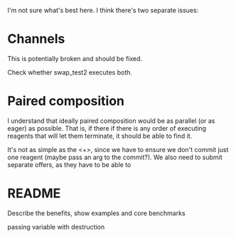 I'm not sure what's best here. I think there's two separate issues: 


# Channels

This is potentially broken and should be fixed. 

Check whether swap_test2 executes both. 

# Paired composition

I understand that ideally paired composition would be as parallel (or as eager) as possible. That is, if there if there is any order of executing reagents that will let them terminate, it should be able to find it. 

It's not as simple as the <+>, since we have to ensure we don't commit just one reagent (maybe pass an arg to the commit?). We also need to submit separate offers, as they have to be able to 


# README

Describe the benefits, show examples and core benchmarks 


passing variable with destruction